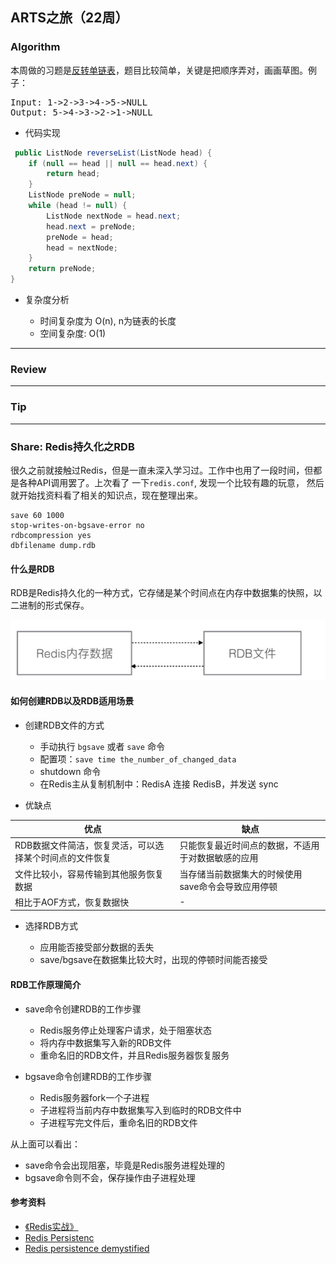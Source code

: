 ## ARTS之旅（22周）

### Algorithm

本周做的习题是[反转单链表](https://leetcode.com/problems/reverse-linked-list/)，题目比较简单，关键是把顺序弄对，画画草图。例子：

<pre>
Input: 1->2->3->4->5->NULL
Output: 5->4->3->2->1->NULL
</pre>

- 代码实现

```Java
 public ListNode reverseList(ListNode head) {
    if (null == head || null == head.next) {
        return head;
    }
    ListNode preNode = null;
    while (head != null) {
        ListNode nextNode = head.next;
        head.next = preNode;
        preNode = head;
        head = nextNode;
    }
    return preNode;
}
```

- 复杂度分析

    + 时间复杂度为 O(n), n为链表的长度
    + 空间复杂度: O(1)

---

### Review

---

### Tip

---

### Share: Redis持久化之RDB

很久之前就接触过Redis，但是一直未深入学习过。工作中也用了一段时间，但都是各种API调用罢了。上次看了
一下`redis.conf`, 发现一个比较有趣的玩意， 然后就开始找资料看了相关的知识点，现在整理出来。

```Shell
save 60 1000
stop-writes-on-bgsave-error no
rdbcompression yes
dbfilename dump.rdb
```

#### 什么是RDB

RDB是Redis持久化的一种方式，它存储是某个时间点在内存中数据集的快照，以二进制的形式保存。 

![redis-rdb](image/share-redis-rdb.jpeg)

#### 如何创建RDB以及RDB适用场景

+ 创建RDB文件的方式

    - 手动执行 `bgsave` 或者 `save` 命令
    - 配置项：`save time the_number_of_changed_data`
    - shutdown 命令
    - 在Redis主从复制机制中：RedisA 连接 RedisB，并发送 sync

+ 优缺点

|优点|缺点|  
|---|---|
|RDB数据文件简洁，恢复灵活，可以选择某个时间点的文件恢复   | 只能恢复最近时间点的数据，不适用于对数据敏感的应用 |   
|文件比较小，容易传输到其他服务恢复数据  | 当存储当前数据集大的时候使用save命令会导致应用停顿 |
| 相比于AOF方式，恢复数据快  |  - |

+ 选择RDB方式

    - 应用能否接受部分数据的丢失
    - save/bgsave在数据集比较大时，出现的停顿时间能否接受

#### RDB工作原理简介

- save命令创建RDB的工作步骤

    + Redis服务停止处理客户请求，处于阻塞状态
    + 将内存中数据集写入新的RDB文件
    + 重命名旧的RDB文件，并且Redis服务器恢复服务

- bgsave命令创建RDB的工作步骤
    
    + Redis服务器fork一个子进程
    + 子进程将当前内存中数据集写入到临时的RDB文件中
    + 子进程写完文件后，重命名旧的RDB文件

从上面可以看出：

- save命令会出现阻塞，毕竟是Redis服务进程处理的
- bgsave命令则不会，保存操作由子进程处理 

#### 参考资料

- [《Redis实战》](https://book.douban.com/subject/26612779/)
- [Redis Persistenc](https://redis.io/topics/persistence)
- [Redis persistence demystified](http://oldblog.antirez.com/post/redis-persistence-demystified.html)
